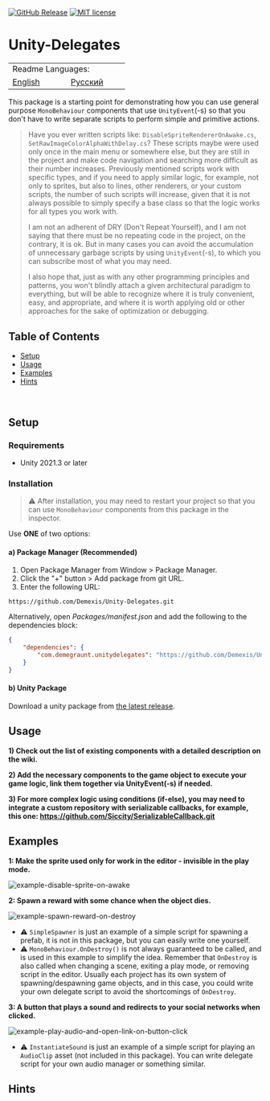 [![GitHub Release](https://img.shields.io/github/v/release/Demexis/Unity-Delegates.svg)](https://github.com/Demexis/Unity-Delegates/releases/latest)
[![MIT license](https://img.shields.io/badge/license-MIT-blue.svg)](LICENSE)
# Unity-Delegates

<table>
  <tr></tr>
  <tr>
    <td colspan="3">Readme Languages:</td>
  </tr>
  <tr></tr>
  <tr>
    <td nowrap width="100">
      <a href="https://github.com/Demexis/Unity-Delegates">
        <span>English</span>
      </a>  
    </td>
    <td nowrap width="100">
      <a href="https://github.com/Demexis/Unity-Delegates/blob/main/README-RU.md">
        <span>Русский</span>
      </a>  
    </td>
  </tr>
</table>

This package is a starting point for demonstrating how you can use general purpose `MonoBehaviour` components that use `UnityEvent`(-s) so that you don't have to write separate scripts to perform simple and primitive actions.

> Have you ever written scripts like: `DisableSpriteRendererOnAwake.cs`, `SetRawImageColorAlphaWithDelay.cs`? These scripts maybe were used only once in the main menu or somewhere else, but they are still in the project and make code navigation and searching more difficult as their number increases. Previously mentioned scripts work with specific types, and if you need to apply similar logic, for example, not only to sprites, but also to lines, other renderers, or your custom scripts, the number of such scripts will increase, given that it is not always possible to simply specify a base class so that the logic works for all types you work with.
>
> I am not an adherent of DRY (Don't Repeat Yourself), and I am not saying that there must be no repeating code in the project, on the contrary, it is ok. But in many cases you can avoid the accumulation of unnecessary garbage scripts by using `UnityEvent`(-s), to which you can subscribe most of what you may need.
>
> I also hope that, just as with any other programming principles and patterns, you won't blindly attach a given architectural paradigm to everything, but will be able to recognize where it is truly convenient, easy, and appropriate, and where it is worth applying old or other approaches for the sake of optimization or debugging.

## Table of Contents
- [Setup](#setup)
- [Usage](#usage)
- [Examples](#examples)
- [Hints](#hints)

<br>

## Setup

### Requirements

* Unity 2021.3 or later

### Installation

> ⚠️ After installation, you may need to restart your project so that you can use `MonoBehaviour` components from this package in the inspector.

Use __ONE__ of two options:

#### a) Package Manager (Recommended)
1. Open Package Manager from Window > Package Manager.
2. Click the "+" button > Add package from git URL.
3. Enter the following URL:
```
https://github.com/Demexis/Unity-Delegates.git
```

Alternatively, open *Packages/manifest.json* and add the following to the dependencies block:

```json
{
    "dependencies": {
        "com.demegraunt.unitydelegates": "https://github.com/Demexis/Unity-Delegates.git"
    }
}
```

#### b) Unity Package
Download a unity package from [the latest release](../../releases).

## Usage

__1) Check out the list of existing components with a detailed description on the wiki.__

__2) Add the necessary components to the game object to execute your game logic, link them together via UnityEvent(-s) if needed.__

__3) For more complex logic using conditions (if-else), you may need to integrate a custom repository with serializable callbacks, for example, this one: https://github.com/Siccity/SerializableCallback.git__

## Examples
__1: Make the sprite used only for work in the editor - invisible in the play mode.__

![example-disable-sprite-on-awake](https://github.com/user-attachments/assets/5d31c140-92eb-487b-ab2d-a8fa2470bc2e)


__2: Spawn a reward with some chance when the object dies.__

![example-spawn-reward-on-destroy](https://github.com/user-attachments/assets/142f5ffa-90c6-4189-993e-3188cc0f6ec0)

* ⚠️ `SimpleSpawner` is just an example of a simple script for spawning a prefab, it is not in this package, but you can easily write one yourself.
* ⚠️ `MonoBehaviour.OnDestroy()` is not always guaranteed to be called, and is used in this example to simplify the idea. Remember that `OnDestroy` is also called when changing a scene, exiting a play mode, or removing script in the editor. Usually each project has its own system of spawning/despawning game objects, and in this case, you could write your own delegate script to avoid the shortcomings of `OnDestroy`.


__3: A button that plays a sound and redirects to your social networks when clicked.__

![example-play-audio-and-open-link-on-button-click](https://github.com/user-attachments/assets/0be44fdc-b008-4e82-9d3c-fb01c20daae2)

* ⚠️ `InstantiateSound` is just an example of a simple script for playing an `AudioClip` asset (not included in this package). You can write delegate script for your own audio manager or something similar.


## Hints
